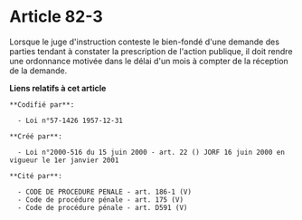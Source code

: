 # Article 82-3

Lorsque le juge d'instruction conteste le bien-fondé d'une demande des parties tendant à constater la prescription de
l'action publique, il doit rendre une ordonnance motivée dans le délai d'un mois à compter de la réception de la demande.

**Liens relatifs à cet article**

	**Codifié par**:

	  - Loi n°57-1426 1957-12-31

	**Créé par**:

	  - Loi n°2000-516 du 15 juin 2000 - art. 22 () JORF 16 juin 2000 en vigueur le 1er janvier 2001

	**Cité par**:

	  - CODE DE PROCEDURE PENALE - art. 186-1 (V)
	  - Code de procédure pénale - art. 175 (V)
	  - Code de procédure pénale - art. D591 (V)
